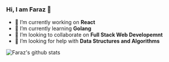 ### Hi, I am Faraz 👋

- 🔭 I’m currently working on **React**
- 🌱 I’m currently learning **Golang**
- 👯 I’m looking to collaborate on **Full Stack Web Developemnt**
- 🤔 I’m looking for help with **Data Structures and Algorithms**



![Faraz's github stats](https://github-readme-stats.vercel.app/api?username=faraz16iqbal&theme=radical&hide=issues&count_private=true&show_icons=true)


